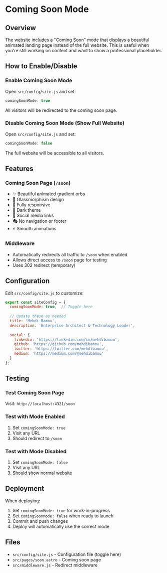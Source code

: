 # Coming Soon Mode

## Overview

The website includes a "Coming Soon" mode that displays a beautiful animated landing page instead of the full website. This is useful when you're still working on content and want to show a professional placeholder.

## How to Enable/Disable

### Enable Coming Soon Mode

Open `src/config/site.js` and set:

```javascript
comingSoonMode: true
```

All visitors will be redirected to the coming soon page.

### Disable Coming Soon Mode (Show Full Website)

Open `src/config/site.js` and set:

```javascript
comingSoonMode: false
```

The full website will be accessible to all visitors.

## Features

### Coming Soon Page (`/soon`)
- ✨ Beautiful animated gradient orbs
- 🎨 Glassmorphism design
- 📱 Fully responsive
- 🌙 Dark theme
- 🔗 Social media links
- 🎭 No navigation or footer
- ⚡ Smooth animations

### Middleware
- Automatically redirects all traffic to `/soon` when enabled
- Allows direct access to `/soon` page for testing
- Uses 302 redirect (temporary)

## Configuration

Edit `src/config/site.js` to customize:

```javascript
export const siteConfig = {
  comingSoonMode: true,  // Toggle here
  
  // Update these as needed
  title: 'Mehdi Bamou',
  description: 'Enterprise Architect & Technology Leader',
  
  social: {
    linkedin: 'https://linkedin.com/in/mehdibamou',
    github: 'https://github.com/mehdibamou',
    twitter: 'https://twitter.com/mehdibamou',
    medium: 'https://medium.com/@mehdibamou'
  }
};
```

## Testing

### Test Coming Soon Page
Visit: `http://localhost:4321/soon`

### Test with Mode Enabled
1. Set `comingSoonMode: true`
2. Visit any URL
3. Should redirect to `/soon`

### Test with Mode Disabled
1. Set `comingSoonMode: false`
2. Visit any URL
3. Should show normal website

## Deployment

When deploying:
1. Set `comingSoonMode: true` for work-in-progress
2. Set `comingSoonMode: false` when ready to launch
3. Commit and push changes
4. Deploy will automatically use the correct mode

## Files

- `src/config/site.js` - Configuration file (toggle here)
- `src/pages/soon.astro` - Coming soon page
- `src/middleware.js` - Redirect middleware
